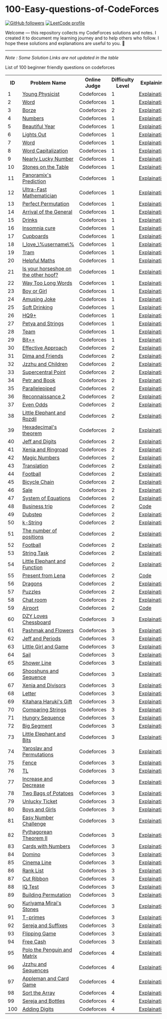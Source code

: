 # 100-Easy-questions-of-CodeForces

[![GitHub followers](https://img.shields.io/github/followers/YOUR_GITHUB?style=social)](https://github.com/YOUR_GITHUB)
[![LeetCode profile](https://img.shields.io/badge/LeetCode-Profile-orange)](https://leetcode.com/youness-444)

 
Welcome — this repository collects my CodeForces solutions and notes. I created it to document my learning journey and to help others who follow. I hope these solutions and explanations are useful to you. 🌿

---
*Note : Some Solution Links are not updated in the table*

List of 100 beginner friendly questions on codeforces


<html>
<body>
<center>
<table>
<tr>
<th>ID</th>
<th>Problem Name</th>
<th>Online Judge</th>
<th>Difficulty Level</th>
  <th>Explaining</th>
<th>Solution</th>

</tr>
<tr>
<td>1</td>
<td><a href="http://codeforces.com/problemset/problem/69/A" target="_blank">Young Physicist</a></td>
<td>Codeforces</td>
<td>1</td>
<td><a href="https://github.com/youness372/100-Easy-questions-of-CodeForces/blob/main/01-69A%20-%20Young%20Physicist/01-69A%20-%20Young%20Physicist.md">Explaination</a></td>    
 <td><a href = "https://github.com/youness372/100-Easy-questions-of-CodeForces/blob/main/01-69A%20-%20Young%20Physicist/02-69A.cpp">Code</a></td>
</tr>
<tr>
<td>2</td>
<td><a href="http://codeforces.com/problemset/problem/59/A" target="_blank">Word</a></td>
<td>Codeforces</td>
<td>1</td>
<td><a href ="https://github.com/youness372/100-Easy-questions-of-CodeForces/blob/main/02-59A%20Word/01-59A-Word.md">Explaination</a></td>    
 <td><a href = "https://github.com/youness372/100-Easy-questions-of-CodeForces/blob/main/02-59A%20Word/02-59A-Word.cpp">Code</a></td>

</tr>
<tr>
<td>3</td>
<td><a href="http://codeforces.com/problemset/problem/32/B" target="_blank">Borze</a></td>
<td>Codeforces</td>
<td>2</td>
<td><a href="https://github.com/youness372/100-Easy-questions-of-CodeForces/blob/main/03-32B%20Borze/01-32B%20Borze.md">Explaination</a></td>    
 <td><a href = "https://github.com/youness372/100-Easy-questions-of-CodeForces/blob/main/03-32B%20Borze/02-32B-Borze.cpp">Code</a></td>

</tr>
<tr>
<td>4</td>
<td><a href="https://codeforces.com/problemset/problem/13/A" target="_blank">Numbers</a></td>
<td>Codeforces</td>
<td>1</td>
<td><a href="https://github.com/youness372/100-Easy-questions-of-CodeForces/blob/main/04-13A%20Numbers/02-13A-Numbers.cpp">Explaination</a></td>    
 <td><a href = "">Code</a></td>

</tr>
<tr>
<td>5</td>
<td><a href="http://codeforces.com/problemset/problem/271/A" target="_blank">Beautiful Year</a></td>
<td>Codeforces</td>
<td>1</td>
<td><a href="https://github.com/youness372/100-Easy-questions-of-CodeForces/blob/main/69A%20-%20Young%20Physicist/01-69A%20-%20Young%20Physicist.md">Explaination</a></td>    
 <td><a href = "https://github.com/youness372/100-Easy-questions-of-CodeForces/blob/main/69A%20-%20Young%20Physicist/01-69A.cpp">Code</a></td>

</tr>
<tr>
<td>6</td>
<td><a href="http://codeforces.com/problemset/problem/275/A" target="_blank">Lights Out</a></td>
<td>Codeforces</td>
<td>1</td>
<td><a href="https://github.com/youness372/100-Easy-questions-of-CodeForces/blob/main/69A%20-%20Young%20Physicist/01-69A%20-%20Young%20Physicist.md">Explaination</a></td>    
 <td><a href = "https://github.com/youness372/100-Easy-questions-of-CodeForces/blob/main/69A%20-%20Young%20Physicist/01-69A.cpp">Code</a></td>
</tr>
<tr>
<td>7</td>
<td><a href="http://codeforces.com/problemset/problem/59/A" target="_blank">Word</a></td>
<td>Codeforces</td>
<td>1</td>
<td><a href="https://github.com/youness372/100-Easy-questions-of-CodeForces/blob/main/69A%20-%20Young%20Physicist/01-69A%20-%20Young%20Physicist.md">Explaination</a></td>    
 <td><a href = "https://github.com/youness372/100-Easy-questions-of-CodeForces/blob/main/69A%20-%20Young%20Physicist/01-69A.cpp">Code</a></td>
</tr>
<tr>
<td>8</td>
<td><a href="http://codeforces.com/problemset/problem/281/A" target="_blank">Word Capitalization</a></td>
<td>Codeforces</td>
<td>1</td>
<td><a href="https://github.com/youness372/100-Easy-questions-of-CodeForces/blob/main/69A%20-%20Young%20Physicist/01-69A%20-%20Young%20Physicist.md">Explaination</a></td>    
 <td><a href = "https://github.com/youness372/100-Easy-questions-of-CodeForces/blob/main/69A%20-%20Young%20Physicist/01-69A.cpp">Code</a></td>
</tr>
<tr>
<td>9</td>
<td><a href="http://codeforces.com/problemset/problem/110/A" target="_blank">Nearly Lucky Number</a></td>
<td>Codeforces</td>
<td>1</td>
<td><a href="https://github.com/youness372/100-Easy-questions-of-CodeForces/blob/main/69A%20-%20Young%20Physicist/01-69A%20-%20Young%20Physicist.md">Explaination</a></td>    
 <td><a href = "https://github.com/youness372/100-Easy-questions-of-CodeForces/blob/main/69A%20-%20Young%20Physicist/01-69A.cpp">Code</a></td>
</tr>
<tr>
<td>10</td>
<td><a href="http://codeforces.com/problemset/problem/266/A" target="_blank">Stones on the Table</a></td>
<td>Codeforces</td>
<td>1</td>
<td><a href="https://github.com/youness372/100-Easy-questions-of-CodeForces/blob/main/69A%20-%20Young%20Physicist/01-69A%20-%20Young%20Physicist.md">Explaination</a></td>    
 <td><a href = "https://github.com/youness372/100-Easy-questions-of-CodeForces/blob/main/69A%20-%20Young%20Physicist/01-69A.cpp">Code</a></td>
</tr>
<tr>
<td>11</td>
<td><a href="http://codeforces.com/problemset/problem/80/A" target="_blank">Panoramix's Prediction</a></td>
<td>Codeforces</td>
<td>1</td>
<td><a href="https://github.com/youness372/100-Easy-questions-of-CodeForces/blob/main/69A%20-%20Young%20Physicist/01-69A%20-%20Young%20Physicist.md">Explaination</a></td>    
 <td><a href = "https://github.com/youness372/100-Easy-questions-of-CodeForces/blob/main/69A%20-%20Young%20Physicist/01-69A.cpp">Code</a></td>
</tr>
<tr>
<td>12</td>
<td><a href="http://codeforces.com/problemset/problem/61/A" target="_blank">Ultra-Fast Mathematician</a></td>
<td>Codeforces</td>
<td>1</td>
<td><a href="https://github.com/youness372/100-Easy-questions-of-CodeForces/blob/main/69A%20-%20Young%20Physicist/01-69A%20-%20Young%20Physicist.md">Explaination</a></td>    
 <td><a href = "https://github.com/youness372/100-Easy-questions-of-CodeForces/blob/main/69A%20-%20Young%20Physicist/01-69A.cpp">Code</a></td>
</tr>
<tr>
<td>13</td>
<td><a href="http://codeforces.com/problemset/problem/233/A" target="_blank">Perfect Permutation</a></td>
<td>Codeforces</td>
<td>1</td>
<td><a href="https://github.com/youness372/100-Easy-questions-of-CodeForces/blob/main/69A%20-%20Young%20Physicist/01-69A%20-%20Young%20Physicist.md">Explaination</a></td>    
 <td><a href = "https://github.com/youness372/100-Easy-questions-of-CodeForces/blob/main/69A%20-%20Young%20Physicist/01-69A.cpp">Code</a></td>
</tr>
<tr>
<td>14</td>
<td><a href="http://codeforces.com/problemset/problem/144/A" target="_blank">Arrival of the General</a></td>
<td>Codeforces</td>
<td>1</td>
<td><a href="https://github.com/youness372/100-Easy-questions-of-CodeForces/blob/main/69A%20-%20Young%20Physicist/01-69A%20-%20Young%20Physicist.md">Explaination</a></td>    
 <td><a href = "https://github.com/youness372/100-Easy-questions-of-CodeForces/blob/main/69A%20-%20Young%20Physicist/01-69A.cpp">Code</a></td>
</tr>
<tr>
<td>15</td>
<td><a href="http://codeforces.com/problemset/problem/200/B" target="_blank">Drinks</a></td>
<td>Codeforces</td>
<td>1</td>
<td><a href="https://github.com/youness372/100-Easy-questions-of-CodeForces/blob/main/69A%20-%20Young%20Physicist/01-69A%20-%20Young%20Physicist.md">Explaination</a></td>    
 <td><a href = "https://github.com/youness372/100-Easy-questions-of-CodeForces/blob/main/69A%20-%20Young%20Physicist/01-69A.cpp">Code</a></td></tr>
<tr>
<td>16</td>
<td><a href="http://codeforces.com/problemset/problem/148/A" target="_blank">Insomnia cure</a></td>
<td>Codeforces</td>
<td>1</td>
<td><a href="https://github.com/youness372/100-Easy-questions-of-CodeForces/blob/main/69A%20-%20Young%20Physicist/01-69A%20-%20Young%20Physicist.md">Explaination</a></td>    
 <td><a href = "https://github.com/youness372/100-Easy-questions-of-CodeForces/blob/main/69A%20-%20Young%20Physicist/01-69A.cpp">Code</a></td></tr>
<tr>
<td>17</td>
<td><a href="http://codeforces.com/problemset/problem/248/A" target="_blank">Cupboards</a></td>
<td>Codeforces</td>
<td>1</td>
<td><a href="https://github.com/youness372/100-Easy-questions-of-CodeForces/blob/main/69A%20-%20Young%20Physicist/01-69A%20-%20Young%20Physicist.md">Explaination</a></td>    
 <td><a href = "https://github.com/youness372/100-Easy-questions-of-CodeForces/blob/main/69A%20-%20Young%20Physicist/01-69A.cpp">Code</a></td></tr>
<tr>
<td>18</td>
<td><a href="http://codeforces.com/problemset/problem/155/A" target="_blank">I_love_\%username\%</a></td>
<td>Codeforces</td>
<td>1</td>
<td><a href="https://github.com/youness372/100-Easy-questions-of-CodeForces/blob/main/69A%20-%20Young%20Physicist/01-69A%20-%20Young%20Physicist.md">Explaination</a></td>    
 <td><a href = "https://github.com/youness372/100-Easy-questions-of-CodeForces/blob/main/69A%20-%20Young%20Physicist/01-69A.cpp">Code</a></td></tr>
<tr>
<td>19</td>
<td><a href="http://codeforces.com/problemset/problem/116/A" target="_blank">Tram</a></td>
<td>Codeforces</td>
<td>1</td>
<td><a href="https://github.com/youness372/100-Easy-questions-of-CodeForces/blob/main/69A%20-%20Young%20Physicist/01-69A%20-%20Young%20Physicist.md">Explaination</a></td>    
 <td><a href = "https://github.com/youness372/100-Easy-questions-of-CodeForces/blob/main/69A%20-%20Young%20Physicist/01-69A.cpp">Code</a></td></tr>
<tr>
<td>20</td>
<td><a href="http://codeforces.com/problemset/problem/339/A" target="_blank">Helpful Maths</a></td>
<td>Codeforces</td>
<td>1</td>
<td><a href="https://github.com/youness372/100-Easy-questions-of-CodeForces/blob/main/69A%20-%20Young%20Physicist/01-69A%20-%20Young%20Physicist.md">Explaination</a></td>    
 <td><a href = "https://github.com/youness372/100-Easy-questions-of-CodeForces/blob/main/69A%20-%20Young%20Physicist/01-69A.cpp">Code</a></td></tr>
<tr>
<td>21</td>
<td><a href="http://codeforces.com/problemset/problem/228/A" target="_blank">Is your horseshoe on the other hoof?</a></td>
<td>Codeforces</td>
<td>1</td>
<td><a href="https://github.com/youness372/100-Easy-questions-of-CodeForces/blob/main/69A%20-%20Young%20Physicist/01-69A%20-%20Young%20Physicist.md">Explaination</a></td>    
 <td><a href = "https://github.com/youness372/100-Easy-questions-of-CodeForces/blob/main/69A%20-%20Young%20Physicist/01-69A.cpp">Code</a></td></tr>
<tr>
<td>22</td>
<td><a href="http://codeforces.com/problemset/problem/71/A" target="_blank">Way Too Long Words</a></td>
<td>Codeforces</td>
<td>1</td>
<td><a href="https://github.com/youness372/100-Easy-questions-of-CodeForces/blob/main/69A%20-%20Young%20Physicist/01-69A%20-%20Young%20Physicist.md">Explaination</a></td>    
 <td><a href = "https://github.com/youness372/100-Easy-questions-of-CodeForces/blob/main/69A%20-%20Young%20Physicist/01-69A.cpp">Code</a></td></tr>
<tr>
<td>23</td>
<td><a href="http://codeforces.com/problemset/problem/236/A" target="_blank">Boy or Girl</a></td>
<td>Codeforces</td>
<td>1</td>
<td><a href="https://github.com/youness372/100-Easy-questions-of-CodeForces/blob/main/69A%20-%20Young%20Physicist/01-69A%20-%20Young%20Physicist.md">Explaination</a></td>    
 <td><a href = "https://github.com/youness372/100-Easy-questions-of-CodeForces/blob/main/69A%20-%20Young%20Physicist/01-69A.cpp">Code</a></td></tr>
<tr>
<td>24</td>
<td><a href="http://codeforces.com/problemset/problem/141/A" target="_blank">Amusing Joke</a></td>
<td>Codeforces</td>
<td>1</td>
<td><a href="https://github.com/youness372/100-Easy-questions-of-CodeForces/blob/main/69A%20-%20Young%20Physicist/01-69A%20-%20Young%20Physicist.md">Explaination</a></td>    
 <td><a href = "https://github.com/youness372/100-Easy-questions-of-CodeForces/blob/main/69A%20-%20Young%20Physicist/01-69A.cpp">Code</a></td></tr>
<tr>
<td>25</td>
<td><a href="http://codeforces.com/problemset/problem/151/A" target="_blank">Soft Drinking</a></td>
<td>Codeforces</td>
<td>1</td>
<td><a href="https://github.com/youness372/100-Easy-questions-of-CodeForces/blob/main/69A%20-%20Young%20Physicist/01-69A%20-%20Young%20Physicist.md">Explaination</a></td>    
 <td><a href = "https://github.com/youness372/100-Easy-questions-of-CodeForces/blob/main/69A%20-%20Young%20Physicist/01-69A.cpp">Code</a></td></tr>
<tr>
<td>26</td>
<td><a href="http://codeforces.com/problemset/problem/133/A" target="_blank">HQ9+</a></td>
<td>Codeforces</td>
<td>1</td>
<td><a href="https://github.com/youness372/100-Easy-questions-of-CodeForces/blob/main/69A%20-%20Young%20Physicist/01-69A%20-%20Young%20Physicist.md">Explaination</a></td>    
 <td><a href = "https://github.com/youness372/100-Easy-questions-of-CodeForces/blob/main/69A%20-%20Young%20Physicist/01-69A.cpp">Code</a></td></tr>
<tr>
<td>27</td>
<td><a href="http://codeforces.com/problemset/problem/112/A" target="_blank">Petya and Strings</a></td>
<td>Codeforces</td>
<td>1</td>
<td><a href="https://github.com/youness372/100-Easy-questions-of-CodeForces/blob/main/69A%20-%20Young%20Physicist/01-69A%20-%20Young%20Physicist.md">Explaination</a></td>    
 <td><a href = "https://github.com/youness372/100-Easy-questions-of-CodeForces/blob/main/69A%20-%20Young%20Physicist/01-69A.cpp">Code</a></td></tr>
<tr>
<td>28</td>
<td><a href="http://codeforces.com/problemset/problem/231/A" target="_blank">Team</a></td>
<td>Codeforces</td>
<td>1</td>
<td><a href="https://github.com/youness372/100-Easy-questions-of-CodeForces/blob/main/69A%20-%20Young%20Physicist/01-69A%20-%20Young%20Physicist.md">Explaination</a></td>    
 <td><a href = "https://github.com/youness372/100-Easy-questions-of-CodeForces/blob/main/69A%20-%20Young%20Physicist/01-69A.cpp">Code</a></td></tr>
<tr>
<td>29</td>
<td><a href="http://codeforces.com/problemset/problem/282/A" target="_blank">Bit++</a></td>
<td>Codeforces</td>
<td>1</td>
<td><a href="https://github.com/youness372/100-Easy-questions-of-CodeForces/blob/main/69A%20-%20Young%20Physicist/01-69A%20-%20Young%20Physicist.md">Explaination</a></td>    
 <td><a href = "https://github.com/youness372/100-Easy-questions-of-CodeForces/blob/main/69A%20-%20Young%20Physicist/01-69A.cpp">Code</a></td></tr>
<tr>
<td>30</td>
<td><a href="http://codeforces.com/problemset/problem/227/B" target="_blank">Effective Approach</a></td>
<td>Codeforces</td>
<td>2</td>
<td><a href="https://github.com/youness372/100-Easy-questions-of-CodeForces/blob/main/69A%20-%20Young%20Physicist/01-69A%20-%20Young%20Physicist.md">Explaination</a></td>    
 <td><a href = "https://github.com/youness372/100-Easy-questions-of-CodeForces/blob/main/69A%20-%20Young%20Physicist/01-69A.cpp">Code</a></td></tr>
<tr>
<td>31</td>
<td><a href="http://codeforces.com/problemset/problem/272/A" target="_blank">Dima and Friends</a></td>
<td>Codeforces</td>
<td>2</td>
<td><a href="https://github.com/youness372/100-Easy-questions-of-CodeForces/blob/main/69A%20-%20Young%20Physicist/01-69A%20-%20Young%20Physicist.md">Explaination</a></td>    
 <td><a href = "https://github.com/youness372/100-Easy-questions-of-CodeForces/blob/main/69A%20-%20Young%20Physicist/01-69A.cpp">Code</a></td></tr>
<tr>
<td>32</td>
<td><a href="http://codeforces.com/problemset/problem/450/A" target="_blank">Jzzhu and Children</a></td>
<td>Codeforces</td>
<td>2</td>
<td><a href="https://github.com/youness372/100-Easy-questions-of-CodeForces/blob/main/69A%20-%20Young%20Physicist/01-69A%20-%20Young%20Physicist.md">Explaination</a></td>    
 <td><a href = "https://github.com/youness372/100-Easy-questions-of-CodeForces/blob/main/69A%20-%20Young%20Physicist/01-69A.cpp">Code</a></td></tr>
<tr>
<td>33</td>
<td><a href="http://codeforces.com/problemset/problem/165/A" target="_blank">Supercentral Point</a></td>
<td>Codeforces</td>
<td>2</td>
<td><a href="https://github.com/youness372/100-Easy-questions-of-CodeForces/blob/main/69A%20-%20Young%20Physicist/01-69A%20-%20Young%20Physicist.md">Explaination</a></td>    
 <td><a href = "https://github.com/youness372/100-Easy-questions-of-CodeForces/blob/main/69A%20-%20Young%20Physicist/01-69A.cpp">Code</a></td></tr>
<tr>
<td>34</td>
<td><a href="http://codeforces.com/problemset/problem/139/A" target="_blank">Petr and Book</a></td>
<td>Codeforces</td>
<td>2</td>
<td><a href="https://github.com/youness372/100-Easy-questions-of-CodeForces/blob/main/69A%20-%20Young%20Physicist/01-69A%20-%20Young%20Physicist.md">Explaination</a></td>    
 <td><a href = "https://github.com/youness372/100-Easy-questions-of-CodeForces/blob/main/69A%20-%20Young%20Physicist/01-69A.cpp">Code</a></td></tr>
<tr>
<td>35</td>
<td><a href="http://codeforces.com/problemset/problem/224/A" target="_blank">Parallelepiped</a></td>
<td>Codeforces</td>
<td>2</td>
<td><a href="https://github.com/youness372/100-Easy-questions-of-CodeForces/blob/main/69A%20-%20Young%20Physicist/01-69A%20-%20Young%20Physicist.md">Explaination</a></td>    
 <td><a href = "https://github.com/youness372/100-Easy-questions-of-CodeForces/blob/main/69A%20-%20Young%20Physicist/01-69A.cpp">Code</a></td></tr>
<tr>
<td>36</td>
<td><a href="http://codeforces.com/problemset/problem/34/A" target="_blank">Reconnaissance 2</a></td>
<td>Codeforces</td>
<td>2</td>
<td><a href="https://github.com/youness372/100-Easy-questions-of-CodeForces/blob/main/69A%20-%20Young%20Physicist/01-69A%20-%20Young%20Physicist.md">Explaination</a></td>    
 <td><a href = "https://github.com/youness372/100-Easy-questions-of-CodeForces/blob/main/69A%20-%20Young%20Physicist/01-69A.cpp">Code</a></td></tr>
<tr>
<td>37</td>
<td><a href="http://codeforces.com/problemset/problem/318/A" target="_blank">Even Odds</a></td>
<td>Codeforces</td>
<td>2</td>
<td><a href="https://github.com/youness372/100-Easy-questions-of-CodeForces/blob/main/69A%20-%20Young%20Physicist/01-69A%20-%20Young%20Physicist.md">Explaination</a></td>    
 <td><a href = "https://github.com/youness372/100-Easy-questions-of-CodeForces/blob/main/69A%20-%20Young%20Physicist/01-69A.cpp">Code</a></td></tr>
<tr>
<td>38</td>
<td><a href="http://codeforces.com/problemset/problem/205/A" target="_blank">Little Elephant and Rozdil</a></td>
<td>Codeforces</td>
<td>2</td>
<td><a href="https://github.com/youness372/100-Easy-questions-of-CodeForces/blob/main/69A%20-%20Young%20Physicist/01-69A%20-%20Young%20Physicist.md">Explaination</a></td>    
 <td><a href = "https://github.com/youness372/100-Easy-questions-of-CodeForces/blob/main/69A%20-%20Young%20Physicist/01-69A.cpp">Code</a></td></tr>
<tr>
<td>39</td>
<td><a href="http://codeforces.com/problemset/problem/199/A" target="_blank">Hexadecimal's theorem</a></td>
<td>Codeforces</td>
<td>2</td>
<td><a href="https://github.com/youness372/100-Easy-questions-of-CodeForces/blob/main/69A%20-%20Young%20Physicist/01-69A%20-%20Young%20Physicist.md">Explaination</a></td>    
 <td><a href = "https://github.com/youness372/100-Easy-questions-of-CodeForces/blob/main/69A%20-%20Young%20Physicist/01-69A.cpp">Code</a></td></tr>
<tr>
<td>40</td>
<td><a href="http://codeforces.com/problemset/problem/352/A" target="_blank">Jeff and Digits</a></td>
<td>Codeforces</td>
<td>2</td>
<td><a href="https://github.com/youness372/100-Easy-questions-of-CodeForces/blob/main/69A%20-%20Young%20Physicist/01-69A%20-%20Young%20Physicist.md">Explaination</a></td>    
 <td><a href = "https://github.com/youness372/100-Easy-questions-of-CodeForces/blob/main/69A%20-%20Young%20Physicist/01-69A.cpp">Code</a></td></tr>
<tr>
<td>41</td>
<td><a href="http://codeforces.com/problemset/problem/339/B" target="_blank">Xenia and Ringroad</a></td>
<td>Codeforces</td>
<td>2</td>
<td><a href="https://github.com/youness372/100-Easy-questions-of-CodeForces/blob/main/69A%20-%20Young%20Physicist/01-69A%20-%20Young%20Physicist.md">Explaination</a></td>    
 <td><a href = "https://github.com/youness372/100-Easy-questions-of-CodeForces/blob/main/69A%20-%20Young%20Physicist/01-69A.cpp">Code</a></td></tr>
<tr>
<td>42</td>
<td><a href="http://codeforces.com/problemset/problem/320/A" target="_blank">Magic Numbers</a></td>
<td>Codeforces</td>
<td>2</td>
<td><a href="https://github.com/youness372/100-Easy-questions-of-CodeForces/blob/main/69A%20-%20Young%20Physicist/01-69A%20-%20Young%20Physicist.md">Explaination</a></td>    
 <td><a href = "https://github.com/youness372/100-Easy-questions-of-CodeForces/blob/main/69A%20-%20Young%20Physicist/01-69A.cpp">Code</a></td></tr>
<tr>
<td>43</td>
<td><a href="http://codeforces.com/problemset/problem/41/A" target="_blank">Translation</a></td>
<td>Codeforces</td>
<td>2</td>
<td><a href="https://github.com/youness372/100-Easy-questions-of-CodeForces/blob/main/69A%20-%20Young%20Physicist/01-69A%20-%20Young%20Physicist.md">Explaination</a></td>    
 <td><a href = "https://github.com/youness372/100-Easy-questions-of-CodeForces/blob/main/69A%20-%20Young%20Physicist/01-69A.cpp">Code</a></td></tr>
<tr>
<td>44</td>
<td><a href="http://codeforces.com/problemset/problem/43/A" target="_blank">Football</a></td>
<td>Codeforces</td>
<td>2</td>
<td><a href="https://github.com/youness372/100-Easy-questions-of-CodeForces/blob/main/69A%20-%20Young%20Physicist/01-69A%20-%20Young%20Physicist.md">Explaination</a></td>    
 <td><a href = "https://github.com/youness372/100-Easy-questions-of-CodeForces/blob/main/69A%20-%20Young%20Physicist/01-69A.cpp">Code</a></td></tr>
<tr>
<td>45</td>
<td><a href="http://codeforces.com/problemset/problem/215/A" target="_blank">Bicycle Chain</a></td>
<td>Codeforces</td>
<td>2</td>
<td><a href="https://github.com/youness372/100-Easy-questions-of-CodeForces/blob/main/69A%20-%20Young%20Physicist/01-69A%20-%20Young%20Physicist.md">Explaination</a></td>    
 <td><a href = "https://github.com/youness372/100-Easy-questions-of-CodeForces/blob/main/69A%20-%20Young%20Physicist/01-69A.cpp">Code</a></td></tr>
<tr>
<td>46</td>
<td><a href="http://codeforces.com/problemset/problem/34/B" target="_blank">Sale</a></td>
<td>Codeforces</td>
<td>2</td>
<td><a href="https://github.com/youness372/100-Easy-questions-of-CodeForces/blob/main/69A%20-%20Young%20Physicist/01-69A%20-%20Young%20Physicist.md">Explaination</a></td>    
 <td><a href = "https://github.com/youness372/100-Easy-questions-of-CodeForces/blob/main/69A%20-%20Young%20Physicist/01-69A.cpp">Code</a></td></tr>
<tr>
<td>47</td>
<td><a href="http://codeforces.com/problemset/problem/214/A" target="_blank">System of Equations</a></td>
<td>Codeforces</td>
<td>2</td>
<td><a href="https://github.com/youness372/100-Easy-questions-of-CodeForces/blob/main/69A%20-%20Young%20Physicist/01-69A%20-%20Young%20Physicist.md">Explaination</a></td>    
 <td><a href = "https://github.com/youness372/100-Easy-questions-of-CodeForces/blob/main/69A%20-%20Young%20Physicist/01-69A.cpp">Code</a></td></tr>
<tr>
<td>48</td>
<td><a href="http://codeforces.com/problemset/problem/149/A" target="_blank">Business trip</a></td>
<td>Codeforces</td>
<td>2</td>
<td><a href="">Code</a></td>
</tr>
<tr>
<td>49</td>
<td><a href="http://codeforces.com/problemset/problem/208/A" target="_blank">Dubstep</a></td>
<td>Codeforces</td>
<td>2</td>
<td><a href="https://github.com/youness372/100-Easy-questions-of-CodeForces/blob/main/69A%20-%20Young%20Physicist/01-69A%20-%20Young%20Physicist.md">Explaination</a></td>    
 <td><a href = "https://github.com/youness372/100-Easy-questions-of-CodeForces/blob/main/69A%20-%20Young%20Physicist/01-69A.cpp">Code</a></td></tr>
<tr>
<td>50</td>
<td><a href="http://codeforces.com/problemset/problem/219/A" target="_blank">k-String</a></td>
<td>Codeforces</td>
<td>2</td>
<td><a href="https://github.com/youness372/100-Easy-questions-of-CodeForces/blob/main/69A%20-%20Young%20Physicist/01-69A%20-%20Young%20Physicist.md">Explaination</a></td>    
 <td><a href = "https://github.com/youness372/100-Easy-questions-of-CodeForces/blob/main/69A%20-%20Young%20Physicist/01-69A.cpp">Code</a></td></tr>
<tr>
<td>51</td>
<td><a href="http://codeforces.com/problemset/problem/124/A" target="_blank">The number of positions</a></td>
<td>Codeforces</td>
<td>2</td>
<td><a href="https://github.com/youness372/100-Easy-questions-of-CodeForces/blob/main/69A%20-%20Young%20Physicist/01-69A%20-%20Young%20Physicist.md">Explaination</a></td>    
 <td><a href = "https://github.com/youness372/100-Easy-questions-of-CodeForces/blob/main/69A%20-%20Young%20Physicist/01-69A.cpp">Code</a></td></tr>
<tr>
<td>52</td>
<td><a href="http://codeforces.com/problemset/problem/96/A" target="_blank">Football</a></td>
<td>Codeforces</td>
<td>2</td>
<td><a href="https://github.com/youness372/100-Easy-questions-of-CodeForces/blob/main/69A%20-%20Young%20Physicist/01-69A%20-%20Young%20Physicist.md">Explaination</a></td>    
 <td><a href = "https://github.com/youness372/100-Easy-questions-of-CodeForces/blob/main/69A%20-%20Young%20Physicist/01-69A.cpp">Code</a></td></tr>
<tr>
<td>53</td>
<td><a href="http://codeforces.com/problemset/problem/118/A" target="_blank">String Task</a></td>
<td>Codeforces</td>
<td>2</td>
<td><a href="https://github.com/youness372/100-Easy-questions-of-CodeForces/blob/main/69A%20-%20Young%20Physicist/01-69A%20-%20Young%20Physicist.md">Explaination</a></td>    
 <td><a href = "https://github.com/youness372/100-Easy-questions-of-CodeForces/blob/main/69A%20-%20Young%20Physicist/01-69A.cpp">Code</a></td></tr>
<tr>
<td>54</td>
<td><a href="http://codeforces.com/problemset/problem/221/A" target="_blank">Little Elephant and Function</a></td>
<td>Codeforces</td>
<td>2</td>
<td><a href="https://github.com/youness372/100-Easy-questions-of-CodeForces/blob/main/69A%20-%20Young%20Physicist/01-69A%20-%20Young%20Physicist.md">Explaination</a></td>    
 <td><a href = "https://github.com/youness372/100-Easy-questions-of-CodeForces/blob/main/69A%20-%20Young%20Physicist/01-69A.cpp">Code</a></td></tr>
<tr>
<td>55</td>
<td><a href="http://codeforces.com/problemset/problem/118/B" target="_blank">Present from Lena</a></td>
<td>Codeforces</td>
<td>2</td>
<td><a href="">Code</a></td>
</tr>
<tr>
<td>56</td>
<td><a href="http://codeforces.com/problemset/problem/230/A" target="_blank">Dragons</a></td>
<td>Codeforces</td>
<td>2</td>
<td><a href="https://github.com/youness372/100-Easy-questions-of-CodeForces/blob/main/69A%20-%20Young%20Physicist/01-69A%20-%20Young%20Physicist.md">Explaination</a></td>    
 <td><a href = "https://github.com/youness372/100-Easy-questions-of-CodeForces/blob/main/69A%20-%20Young%20Physicist/01-69A.cpp">Code</a></td></tr>
<tr>
<td>57</td>
<td><a href="http://codeforces.com/problemset/problem/337/A" target="_blank">Puzzles</a></td>
<td>Codeforces</td>
<td>2</td>
<td><a href="https://github.com/youness372/100-Easy-questions-of-CodeForces/blob/main/69A%20-%20Young%20Physicist/01-69A%20-%20Young%20Physicist.md">Explaination</a></td>    
 <td><a href = "https://github.com/youness372/100-Easy-questions-of-CodeForces/blob/main/69A%20-%20Young%20Physicist/01-69A.cpp">Code</a></td></tr>
<tr>
<td>58</td>
<td><a href="http://codeforces.com/problemset/problem/58/A" target="_blank">Chat room</a></td>
<td>Codeforces</td>
<td>2</td>
<td><a href="https://github.com/youness372/100-Easy-questions-of-CodeForces/blob/main/69A%20-%20Young%20Physicist/01-69A%20-%20Young%20Physicist.md">Explaination</a></td>    
 <td><a href = "https://github.com/youness372/100-Easy-questions-of-CodeForces/blob/main/69A%20-%20Young%20Physicist/01-69A.cpp">Code</a></td></tr>
<tr>
<td>59</td>
<td><a href="http://codeforces.com/problemset/problem/218/B" target="_blank">Airport</a></td>
<td>Codeforces</td>
<td>2</td>
<td><a href="">Code</a></td>
</tr>
<tr>
<td>60</td>
<td><a href="http://codeforces.com/problemset/problem/445/A" target="_blank">DZY Loves Chessboard</a></td>
<td>Codeforces</td>
<td>3</td>
<td><a href="https://github.com/youness372/100-Easy-questions-of-CodeForces/blob/main/69A%20-%20Young%20Physicist/01-69A%20-%20Young%20Physicist.md">Explaination</a></td>    
 <td><a href = "https://github.com/youness372/100-Easy-questions-of-CodeForces/blob/main/69A%20-%20Young%20Physicist/01-69A.cpp">Code</a></td></tr>
<tr>
<td>61</td>
<td><a href="http://codeforces.com/problemset/problem/459/B" target="_blank">Pashmak and Flowers</a></td>
<td>Codeforces</td>
<td>3</td>
<td><a href="https://github.com/youness372/100-Easy-questions-of-CodeForces/blob/main/69A%20-%20Young%20Physicist/01-69A%20-%20Young%20Physicist.md">Explaination</a></td>    
 <td><a href = "https://github.com/youness372/100-Easy-questions-of-CodeForces/blob/main/69A%20-%20Young%20Physicist/01-69A.cpp">Code</a></td></tr>
<tr>
<td>62</td>
<td><a href="http://codeforces.com/problemset/problem/352/B" target="_blank">Jeff and Periods</a></td>
<td>Codeforces</td>
<td>3</td>
<td><a href="https://github.com/youness372/100-Easy-questions-of-CodeForces/blob/main/69A%20-%20Young%20Physicist/01-69A%20-%20Young%20Physicist.md">Explaination</a></td>    
 <td><a href = "https://github.com/youness372/100-Easy-questions-of-CodeForces/blob/main/69A%20-%20Young%20Physicist/01-69A.cpp">Code</a></td></tr>
<tr>
<td>63</td>
<td><a href="http://codeforces.com/problemset/problem/276/B" target="_blank">Little Girl and Game</a></td>
<td>Codeforces</td>
<td>3</td>
<td><a href="https://github.com/youness372/100-Easy-questions-of-CodeForces/blob/main/69A%20-%20Young%20Physicist/01-69A%20-%20Young%20Physicist.md">Explaination</a></td>    
 <td><a href = "https://github.com/youness372/100-Easy-questions-of-CodeForces/blob/main/69A%20-%20Young%20Physicist/01-69A.cpp">Code</a></td></tr>
<tr>
<td>64</td>
<td><a href="http://codeforces.com/problemset/problem/298/B" target="_blank">Sail</a></td>
<td>Codeforces</td>
<td>3</td>
<td><a href="https://github.com/youness372/100-Easy-questions-of-CodeForces/blob/main/69A%20-%20Young%20Physicist/01-69A%20-%20Young%20Physicist.md">Explaination</a></td>    
 <td><a href = "https://github.com/youness372/100-Easy-questions-of-CodeForces/blob/main/69A%20-%20Young%20Physicist/01-69A.cpp">Code</a></td></tr>
<tr>
<td>65</td>
<td><a href="http://codeforces.com/problemset/problem/431/B" target="_blank">Shower Line</a></td>
<td>Codeforces</td>
<td>3</td>
<td><a href="https://github.com/youness372/100-Easy-questions-of-CodeForces/blob/main/69A%20-%20Young%20Physicist/01-69A%20-%20Young%20Physicist.md">Explaination</a></td>    
 <td><a href = "https://github.com/youness372/100-Easy-questions-of-CodeForces/blob/main/69A%20-%20Young%20Physicist/01-69A.cpp">Code</a></td></tr>
<tr>
<td>66</td>
<td><a href="http://codeforces.com/problemset/problem/222/A" target="_blank">Shooshuns and Sequence </a></td>
<td>Codeforces</td>
<td>3</td>
<td><a href="https://github.com/youness372/100-Easy-questions-of-CodeForces/blob/main/69A%20-%20Young%20Physicist/01-69A%20-%20Young%20Physicist.md">Explaination</a></td>    
 <td><a href = "https://github.com/youness372/100-Easy-questions-of-CodeForces/blob/main/69A%20-%20Young%20Physicist/01-69A.cpp">Code</a></td></tr>
<tr>
<td>67</td>
<td><a href="http://codeforces.com/problemset/problem/342/A" target="_blank">Xenia and Divisors</a></td>
<td>Codeforces</td>
<td>3</td>
<td><a href="https://github.com/youness372/100-Easy-questions-of-CodeForces/blob/main/69A%20-%20Young%20Physicist/01-69A%20-%20Young%20Physicist.md">Explaination</a></td>    
 <td><a href = "https://github.com/youness372/100-Easy-questions-of-CodeForces/blob/main/69A%20-%20Young%20Physicist/01-69A.cpp">Code</a></td></tr>
<tr>
<td>68</td>
<td><a href="http://codeforces.com/problemset/problem/43/B" target="_blank">Letter</a></td>
<td>Codeforces</td>
<td>3</td>
<td><a href="https://github.com/youness372/100-Easy-questions-of-CodeForces/blob/main/69A%20-%20Young%20Physicist/01-69A%20-%20Young%20Physicist.md">Explaination</a></td>    
 <td><a href = "https://github.com/youness372/100-Easy-questions-of-CodeForces/blob/main/69A%20-%20Young%20Physicist/01-69A.cpp">Code</a></td></tr>
<tr>
<td>69</td>
<td><a href="http://codeforces.com/problemset/problem/433/A" target="_blank">Kitahara Haruki's Gift</a></td>
<td>Codeforces</td>
<td>3</td>
<td><a href="https://github.com/youness372/100-Easy-questions-of-CodeForces/blob/main/69A%20-%20Young%20Physicist/01-69A%20-%20Young%20Physicist.md">Explaination</a></td>    
 <td><a href = "https://github.com/youness372/100-Easy-questions-of-CodeForces/blob/main/69A%20-%20Young%20Physicist/01-69A.cpp">Code</a></td></tr>
<tr>
<td>70</td>
<td><a href="http://codeforces.com/problemset/problem/186/A" target="_blank">Comparing Strings</a></td>
<td>Codeforces</td>
<td>3</td>
<td><a href="https://github.com/youness372/100-Easy-questions-of-CodeForces/blob/main/69A%20-%20Young%20Physicist/01-69A%20-%20Young%20Physicist.md">Explaination</a></td>    
 <td><a href = "https://github.com/youness372/100-Easy-questions-of-CodeForces/blob/main/69A%20-%20Young%20Physicist/01-69A.cpp">Code</a></td></tr>
<tr>
<td>71</td>
<td><a href="http://codeforces.com/problemset/problem/327/B" target="_blank">Hungry Sequence</a></td>
<td>Codeforces</td>
<td>3</td>
<td><a href="https://github.com/youness372/100-Easy-questions-of-CodeForces/blob/main/69A%20-%20Young%20Physicist/01-69A%20-%20Young%20Physicist.md">Explaination</a></td>    
 <td><a href = "https://github.com/youness372/100-Easy-questions-of-CodeForces/blob/main/69A%20-%20Young%20Physicist/01-69A.cpp">Code</a></td></tr>
<tr>
<td>72</td>
<td><a href="http://codeforces.com/problemset/problem/242/B" target="_blank">Big Segment</a></td>
<td>Codeforces</td>
<td>3</td>
<td><a href="https://github.com/youness372/100-Easy-questions-of-CodeForces/blob/main/69A%20-%20Young%20Physicist/01-69A%20-%20Young%20Physicist.md">Explaination</a></td>    
 <td><a href = "https://github.com/youness372/100-Easy-questions-of-CodeForces/blob/main/69A%20-%20Young%20Physicist/01-69A.cpp">Code</a></td></tr>
<tr>
<td>73</td>
<td><a href="http://codeforces.com/problemset/problem/258/A" target="_blank">Little Elephant and Bits</a></td>
<td>Codeforces</td>
<td>3</td>
<td><a href="https://github.com/youness372/100-Easy-questions-of-CodeForces/blob/main/69A%20-%20Young%20Physicist/01-69A%20-%20Young%20Physicist.md">Explaination</a></td>    
 <td><a href = "https://github.com/youness372/100-Easy-questions-of-CodeForces/blob/main/69A%20-%20Young%20Physicist/01-69A.cpp">Code</a></td></tr>
<tr>
<td>74</td>
<td><a href="http://codeforces.com/problemset/problem/296/A" target="_blank">Yaroslav and Permutations</a></td>
<td>Codeforces</td>
<td>3</td>
<td><a href="https://github.com/youness372/100-Easy-questions-of-CodeForces/blob/main/69A%20-%20Young%20Physicist/01-69A%20-%20Young%20Physicist.md">Explaination</a></td>    
 <td><a href = "https://github.com/youness372/100-Easy-questions-of-CodeForces/blob/main/69A%20-%20Young%20Physicist/01-69A.cpp">Code</a></td></tr>
<tr>
<td>75</td>
<td><a href="http://codeforces.com/problemset/problem/363/B" target="_blank">Fence</a></td>
<td>Codeforces</td>
<td>3</td>
<td><a href="https://github.com/youness372/100-Easy-questions-of-CodeForces/blob/main/69A%20-%20Young%20Physicist/01-69A%20-%20Young%20Physicist.md">Explaination</a></td>    
 <td><a href = "https://github.com/youness372/100-Easy-questions-of-CodeForces/blob/main/69A%20-%20Young%20Physicist/01-69A.cpp">Code</a></td></tr>
<tr>
<td>76</td>
<td><a href="http://codeforces.com/problemset/problem/350/A" target="_blank">TL</a></td>
<td>Codeforces</td>
<td>3</td>
<td><a href="https://github.com/youness372/100-Easy-questions-of-CodeForces/blob/main/69A%20-%20Young%20Physicist/01-69A%20-%20Young%20Physicist.md">Explaination</a></td>    
 <td><a href = "https://github.com/youness372/100-Easy-questions-of-CodeForces/blob/main/69A%20-%20Young%20Physicist/01-69A.cpp">Code</a></td></tr>
<tr>
<td>77</td>
<td><a href="http://codeforces.com/problemset/problem/246/B" target="_blank">Increase and Decrease</a></td>
<td>Codeforces</td>
<td>3</td>
<td><a href="https://github.com/youness372/100-Easy-questions-of-CodeForces/blob/main/69A%20-%20Young%20Physicist/01-69A%20-%20Young%20Physicist.md">Explaination</a></td>    
 <td><a href = "https://github.com/youness372/100-Easy-questions-of-CodeForces/blob/main/69A%20-%20Young%20Physicist/01-69A.cpp">Code</a></td></tr>
<tr>
<td>78</td>
<td><a href="http://codeforces.com/problemset/problem/239/A" target="_blank">Two Bags of Potatoes</a></td>
<td>Codeforces</td>
<td>3</td>
<td><a href="https://github.com/youness372/100-Easy-questions-of-CodeForces/blob/main/69A%20-%20Young%20Physicist/01-69A%20-%20Young%20Physicist.md">Explaination</a></td>    
 <td><a href = "https://github.com/youness372/100-Easy-questions-of-CodeForces/blob/main/69A%20-%20Young%20Physicist/01-69A.cpp">Code</a></td></tr>
<tr>
<td>79</td>
<td><a href="http://codeforces.com/problemset/problem/160/B" target="_blank">Unlucky Ticket</a></td>
<td>Codeforces</td>
<td>3</td>
<td><a href="https://github.com/youness372/100-Easy-questions-of-CodeForces/blob/main/69A%20-%20Young%20Physicist/01-69A%20-%20Young%20Physicist.md">Explaination</a></td>    
 <td><a href = "https://github.com/youness372/100-Easy-questions-of-CodeForces/blob/main/69A%20-%20Young%20Physicist/01-69A.cpp">Code</a></td></tr>
<tr>
<td>80</td>
<td><a href="http://codeforces.com/problemset/problem/253/A" target="_blank">Boys and Girls</a></td>
<td>Codeforces</td>
<td>3</td>
<td><a href="https://github.com/youness372/100-Easy-questions-of-CodeForces/blob/main/69A%20-%20Young%20Physicist/01-69A%20-%20Young%20Physicist.md">Explaination</a></td>    
 <td><a href = "https://github.com/youness372/100-Easy-questions-of-CodeForces/blob/main/69A%20-%20Young%20Physicist/01-69A.cpp">Code</a></td></tr>
<tr>
<td>81</td>
<td><a href="http://codeforces.com/problemset/problem/236/B" target="_blank">Easy Number Challenge</a></td>
<td>Codeforces</td>
<td>3</td>
<td><a href="https://github.com/youness372/100-Easy-questions-of-CodeForces/blob/main/69A%20-%20Young%20Physicist/01-69A%20-%20Young%20Physicist.md">Explaination</a></td>    
 <td><a href = "https://github.com/youness372/100-Easy-questions-of-CodeForces/blob/main/69A%20-%20Young%20Physicist/01-69A.cpp">Code</a></td></tr>
<tr>
<td>82</td>
<td><a href="http://codeforces.com/problemset/problem/304/A" target="_blank">Pythagorean Theorem II</a></td>
<td>Codeforces</td>
<td>3</td>
<td><a href="https://github.com/youness372/100-Easy-questions-of-CodeForces/blob/main/69A%20-%20Young%20Physicist/01-69A%20-%20Young%20Physicist.md">Explaination</a></td>    
 <td><a href = "https://github.com/youness372/100-Easy-questions-of-CodeForces/blob/main/69A%20-%20Young%20Physicist/01-69A.cpp">Code</a></td></tr>
<tr>
<td>83</td>
<td><a href="http://codeforces.com/problemset/problem/254/A" target="_blank">Cards with Numbers</a></td>
<td>Codeforces</td>
<td>3</td>
<td><a href="https://github.com/youness372/100-Easy-questions-of-CodeForces/blob/main/69A%20-%20Young%20Physicist/01-69A%20-%20Young%20Physicist.md">Explaination</a></td>    
 <td><a href = "https://github.com/youness372/100-Easy-questions-of-CodeForces/blob/main/69A%20-%20Young%20Physicist/01-69A.cpp">Code</a></td></tr>
<tr>
<td>84</td>
<td><a href="http://codeforces.com/problemset/problem/353/A" target="_blank">Domino</a></td>
<td>Codeforces</td>
<td>3</td>
<td><a href="https://github.com/youness372/100-Easy-questions-of-CodeForces/blob/main/69A%20-%20Young%20Physicist/01-69A%20-%20Young%20Physicist.md">Explaination</a></td>    
 <td><a href = "https://github.com/youness372/100-Easy-questions-of-CodeForces/blob/main/69A%20-%20Young%20Physicist/01-69A.cpp">Code</a></td></tr>
<tr>
<td>85</td>
<td><a href="http://codeforces.com/problemset/problem/349/A" target="_blank">Cinema Line</a></td>
<td>Codeforces</td>
<td>3</td>
<td><a href="https://github.com/youness372/100-Easy-questions-of-CodeForces/blob/main/69A%20-%20Young%20Physicist/01-69A%20-%20Young%20Physicist.md">Explaination</a></td>    
 <td><a href = "https://github.com/youness372/100-Easy-questions-of-CodeForces/blob/main/69A%20-%20Young%20Physicist/01-69A.cpp">Code</a></td></tr>
<tr>
<td>86</td>
<td><a href="http://codeforces.com/problemset/problem/166/A" target="_blank">Rank List</a></td>
<td>Codeforces</td>
<td>3</td>
<td><a href="https://github.com/youness372/100-Easy-questions-of-CodeForces/blob/main/69A%20-%20Young%20Physicist/01-69A%20-%20Young%20Physicist.md">Explaination</a></td>    
 <td><a href = "https://github.com/youness372/100-Easy-questions-of-CodeForces/blob/main/69A%20-%20Young%20Physicist/01-69A.cpp">Code</a></td></tr>
<tr>
<td>87</td>
<td><a href="http://codeforces.com/problemset/problem/189/A" target="_blank">Cut Ribbon</a></td>
<td>Codeforces</td>
<td>3</td>
<td><a href="https://github.com/youness372/100-Easy-questions-of-CodeForces/blob/main/69A%20-%20Young%20Physicist/01-69A%20-%20Young%20Physicist.md">Explaination</a></td>    
 <td><a href = "https://github.com/youness372/100-Easy-questions-of-CodeForces/blob/main/69A%20-%20Young%20Physicist/01-69A.cpp">Code</a></td></tr>
<tr>
<td>88</td>
<td><a href="http://codeforces.com/problemset/problem/287/A" target="_blank">IQ Test</a></td>
<td>Codeforces</td>
<td>3</td>
<td><a href="https://github.com/youness372/100-Easy-questions-of-CodeForces/blob/main/69A%20-%20Young%20Physicist/01-69A%20-%20Young%20Physicist.md">Explaination</a></td>    
 <td><a href = "https://github.com/youness372/100-Easy-questions-of-CodeForces/blob/main/69A%20-%20Young%20Physicist/01-69A.cpp">Code</a></td></tr>
<tr>
<td>89</td>
<td><a href="http://codeforces.com/problemset/problem/285/C" target="_blank">Building Permutation</a></td>
<td>Codeforces</td>
<td>3</td>
<td><a href="https://github.com/youness372/100-Easy-questions-of-CodeForces/blob/main/69A%20-%20Young%20Physicist/01-69A%20-%20Young%20Physicist.md">Explaination</a></td>    
 <td><a href = "https://github.com/youness372/100-Easy-questions-of-CodeForces/blob/main/69A%20-%20Young%20Physicist/01-69A.cpp">Code</a></td></tr>
<tr>
<td>90</td>
<td><a href="http://codeforces.com/problemset/problem/433/B" target="_blank">Kuriyama Mirai's Stones</a></td>
<td>Codeforces</td>
<td>3</td>
<td><a href="https://github.com/youness372/100-Easy-questions-of-CodeForces/blob/main/69A%20-%20Young%20Physicist/01-69A%20-%20Young%20Physicist.md">Explaination</a></td>    
 <td><a href = "https://github.com/youness372/100-Easy-questions-of-CodeForces/blob/main/69A%20-%20Young%20Physicist/01-69A.cpp">Code</a></td></tr>
<tr>
<td>91</td>
<td><a href="http://codeforces.com/problemset/problem/230/B" target="_blank">T-primes</a></td>
<td>Codeforces</td>
<td>3</td>
<td><a href="https://github.com/youness372/100-Easy-questions-of-CodeForces/blob/main/69A%20-%20Young%20Physicist/01-69A%20-%20Young%20Physicist.md">Explaination</a></td>    
 <td><a href = "https://github.com/youness372/100-Easy-questions-of-CodeForces/blob/main/69A%20-%20Young%20Physicist/01-69A.cpp">Code</a></td></tr>
<tr>
<td>92</td>
<td><a href="http://codeforces.com/problemset/problem/368/B" target="_blank">Sereja and Suffixes</a></td>
<td>Codeforces</td>
<td>3</td>
<td><a href="https://github.com/youness372/100-Easy-questions-of-CodeForces/blob/main/69A%20-%20Young%20Physicist/01-69A%20-%20Young%20Physicist.md">Explaination</a></td>    
 <td><a href = "https://github.com/youness372/100-Easy-questions-of-CodeForces/blob/main/69A%20-%20Young%20Physicist/01-69A.cpp">Code</a></td></tr>
<tr>
<td>93</td>
<td><a href="http://codeforces.com/problemset/problem/327/A" target="_blank">Flipping Game</a></td>
<td>Codeforces</td>
<td>3</td>
<td><a href="https://github.com/youness372/100-Easy-questions-of-CodeForces/blob/main/69A%20-%20Young%20Physicist/01-69A%20-%20Young%20Physicist.md">Explaination</a></td>    
 <td><a href = "https://github.com/youness372/100-Easy-questions-of-CodeForces/blob/main/69A%20-%20Young%20Physicist/01-69A.cpp">Code</a></td></tr>
<tr>
<td>94</td>
<td><a href="http://codeforces.com/problemset/problem/237/A" target="_blank">Free Cash</a></td>
<td>Codeforces</td>
<td>3</td>
<td><a href="https://github.com/youness372/100-Easy-questions-of-CodeForces/blob/main/69A%20-%20Young%20Physicist/01-69A%20-%20Young%20Physicist.md">Explaination</a></td>    
 <td><a href = "https://github.com/youness372/100-Easy-questions-of-CodeForces/blob/main/69A%20-%20Young%20Physicist/01-69A.cpp">Code</a></td></tr>
<tr>
<td>95</td>
<td><a href="http://codeforces.com/problemset/problem/289/B" target="_blank">Polo the Penguin and Matrix</a></td>
<td>Codeforces</td>
<td>4</td>
<td><a href="https://github.com/youness372/100-Easy-questions-of-CodeForces/blob/main/69A%20-%20Young%20Physicist/01-69A%20-%20Young%20Physicist.md">Explaination</a></td>    
 <td><a href = "https://github.com/youness372/100-Easy-questions-of-CodeForces/blob/main/69A%20-%20Young%20Physicist/01-69A.cpp">Code</a></td></tr>
<tr>
<td>96</td>
<td><a href="http://codeforces.com/problemset/problem/450/B" target="_blank">Jzzhu and Sequences</a></td>
<td>Codeforces</td>
<td>4</td>
<td><a href="https://github.com/youness372/100-Easy-questions-of-CodeForces/blob/main/69A%20-%20Young%20Physicist/01-69A%20-%20Young%20Physicist.md">Explaination</a></td>    
 <td><a href = "https://github.com/youness372/100-Easy-questions-of-CodeForces/blob/main/69A%20-%20Young%20Physicist/01-69A.cpp">Code</a></td></tr>
<tr>
<td>97</td>
<td><a href="http://codeforces.com/problemset/problem/462/B" target="_blank">Appleman and Card Game</a></td>
<td>Codeforces</td>
<td>4</td>
<td><a href="https://github.com/youness372/100-Easy-questions-of-CodeForces/blob/main/69A%20-%20Young%20Physicist/01-69A%20-%20Young%20Physicist.md">Explaination</a></td>    
 <td><a href = "https://github.com/youness372/100-Easy-questions-of-CodeForces/blob/main/69A%20-%20Young%20Physicist/01-69A.cpp">Code</a></td></tr>
<tr>
<td>98</td>
<td><a href="http://codeforces.com/problemset/problem/451/B" target="_blank">Sort the Array</a></td>
<td>Codeforces</td>
<td>4</td>
<td><a href="https://github.com/youness372/100-Easy-questions-of-CodeForces/blob/main/69A%20-%20Young%20Physicist/01-69A%20-%20Young%20Physicist.md">Explaination</a></td>    
 <td><a href = "https://github.com/youness372/100-Easy-questions-of-CodeForces/blob/main/69A%20-%20Young%20Physicist/01-69A.cpp">Code</a></td></tr>
<tr>
<td>99</td>
<td><a href="http://codeforces.com/problemset/problem/315/A" target="_blank">Sereja and Bottles</a></td>
<td>Codeforces</td>
<td>4</td>
<td><a href="https://github.com/youness372/100-Easy-questions-of-CodeForces/blob/main/69A%20-%20Young%20Physicist/01-69A%20-%20Young%20Physicist.md">Explaination</a></td>    
 <td><a href = "https://github.com/youness372/100-Easy-questions-of-CodeForces/blob/main/69A%20-%20Young%20Physicist/01-69A.cpp">Code</a></td></tr>
<tr>
<td>100</td>
<td><a href="http://codeforces.com/problemset/problem/260/A" target="_blank">Adding Digits</a></td>
<td>Codeforces</td>
<td>4</td>
<td><a href="https://github.com/youness372/100-Easy-questions-of-CodeForces/blob/main/69A%20-%20Young%20Physicist/01-69A%20-%20Young%20Physicist.md">Explaination</a></td>    
 <td><a href = "https://github.com/youness372/100-Easy-questions-of-CodeForces/blob/main/69A%20-%20Young%20Physicist/01-69A.cpp">Code</a></td></tr>
</table>
  </center>
  </body>
</html>

